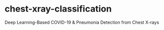 # chest-xray-classification
Deep Learning-Based COVID-19 &amp; Pneumonia Detection from Chest X-rays
